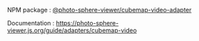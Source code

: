 NPM package : [@photo-sphere-viewer/cubemap-video-adapter](https://www.npmjs.com/package/@photo-sphere-viewer/cubemap-video-adapter)

Documentation : https://photo-sphere-viewer.js.org/guide/adapters/cubemap-video
